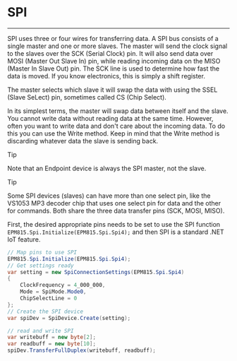 # SPI

---

SPI uses three or four wires for transferring data. A SPI bus consists of a single master and one or more slaves. The master will send the clock signal to the slaves over the SCK (Serial Clock) pin. It will also send data over MOSI (Master Out Slave In) pin, while reading incoming data on the MISO (Master In Slave Out) pin. The SCK line is used to determine how fast the data is moved. If you know electronics, this is simply a shift register.

The master selects which slave it will swap the data with using the SSEL (Slave SeLect) pin, sometimes called CS (Chip Select).

In its simplest terms, the master will swap data between itself and the slave. You cannot write data without reading data at the same time. However, often you want to write data and don't care about the incoming data. To do this you can use the Write method. Keep in mind that the Write method is discarding whatever data the slave is sending back.

> [!Tip]
> Note that an Endpoint device is always the SPI master, not the slave.

> [!Tip]
> Some SPI devices (slaves) can have more than one select pin, like the VS1053 MP3 decoder chip that uses one select pin for data and the other for commands. Both share the three data transfer pins (SCK, MOSI, MISO).

First, the desired appropriate pins needs to be set to use the SPI function `EPM815.Spi.Initialize(EPM815.Spi.Spi4);` and then SPI is a standard .NET IoT feature.

```cs
// Map pins to use SPI
EPM815.Spi.Initialize(EPM815.Spi.Spi4);
// Get settings ready
var setting = new SpiConnectionSettings(EPM815.Spi.Spi4)
{
    ClockFrequency = 4_000_000,
    Mode = SpiMode.Mode0,
    ChipSelectLine = 0
};
// Create the SPI device
var spiDev = SpiDevice.Create(setting);

// read and write SPI
var writebuff = new byte[2];
var readbuff = new byte[10];
spiDev.TransferFullDuplex(writebuff, readbuff);
```
